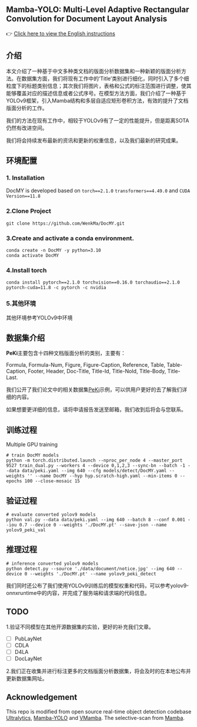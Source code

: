 ## Mamba-YOLO: Multi-Level Adaptive Rectangular Convolution for Document Layout Analysis
👉 [Click here to view the English instructions](./README.md)
## 介绍

​	本文介绍了一种基于中文多种类文档的版面分析数据集和一种新颖的版面分析方法。在数据集方面，我们将现有工作中的‘Title’类别进行细化，同时引入了多个细粒度下的标题类别信息；其次我们将图片，表格和公式的标注范围进行调整，使其能够覆盖对应的描述信息或者公式序号。在模型方法方面，我们介绍了一种基于YOLOv9框架，引入Mamba结构和多层自适应矩形卷积方法，有效的提升了文档版面分析的工作。

​	我们的方法在现有工作中，相较于YOLOv9有了一定的性能提升，但是距离SOTA仍然有改进空间。

​	我们将会持续发布最新的资讯和更新的权重信息，以及我们最新的研究成果。

## 环境配置

### 1. Installation

DocMY is developed based on `torch==2.1.0` `transformers==4.49.0` and `CUDA Version==11.8`

### 2.Clone Project

```
git clone https://github.com/WenkMa/DocMY.git
```

### 3.Create and activate a conda environment.

```
conda create -n DocMY -y python=3.10
conda activate DocMY
```

### 4.Install torch

```
conda install pytorch==2.1.0 torchvision==0.16.0 torchaudio==2.1.0 pytorch-cuda=11.8 -c pytorch -c nvidia
```

### 5.其他环境

其他环境参考YOLOv9中环境

## 数据集介绍

**PeKi**主要包含十四种文档版面分析的类别，主要有：

Formula, Formula-Num, Figure, Figure-Caption, Reference, Table, Table-Caption, Footer, Header, Doc-Title, Title-Id, Title-NoId, Title-Body, Title-Last.

我们公开了我们论文中的相关数据集[PeKi](https://huggingface.co/datasets/Mwk19990801/PeKi)示例，可以供用户更好的去了解我们详细的内容。

如果想要更详细的信息，请将申请报告发送至邮箱，我们收到后将会与您联系。

## 训练过程

Multiple GPU training

```
# train DocMY models
python -m torch.distributed.launch --nproc_per_node 4 --master_port 9527 train_dual.py --workers 4 --device 0,1,2,3 --sync-bn --batch -1 --data data/peki.yaml --img 640 --cfg models/detect/DocMY.yaml --weights '' --name DocMY --hyp hyp.scratch-high.yaml --min-items 0 --epochs 100 --close-mosaic 15
```

## 验证过程

```
# evaluate converted yolov9 models
python val.py --data data/peki.yaml --img 640 --batch 8 --conf 0.001 --iou 0.7 --device 0 --weights './DocMY.pt' --save-json --name yolov9_peki_val
```

## 推理过程

```
# inference converted yolov9 models
python detect.py --source './data/document/notice.jpg' --img 640 --device 0 --weights './DocMY.pt' --name yolov9_peki_detect
```

我们同时还公布了我们使用YOLOv9训练后的模型权重和代码，可以参考yolov9-onnxruntime中的内容，并完成了服务端和请求端的代码信息。

## TODO

1.验证不同模型在其他开源数据集的实验，更好的补充我们文章。

- [ ] PubLayNet
- [ ] CDLA
- [ ] D4LA
- [ ] DocLayNet

2.我们正在收集并进行标注更多的文档版面分析数据集，将会及时的在本地公布并更新数据集网址。

## Acknowledgement

This repo is modified from open source real-time object detection codebase [Ultralytics](https://github.com/ultralytics/ultralytics), [Mamba-YOLO](https://github.com/HZAI-ZJNU/Mamba-YOLO) and [VMamba](https://github.com/MzeroMiko/VMamba). The selective-scan from [Mamba](https://github.com/state-spaces/mamba).
